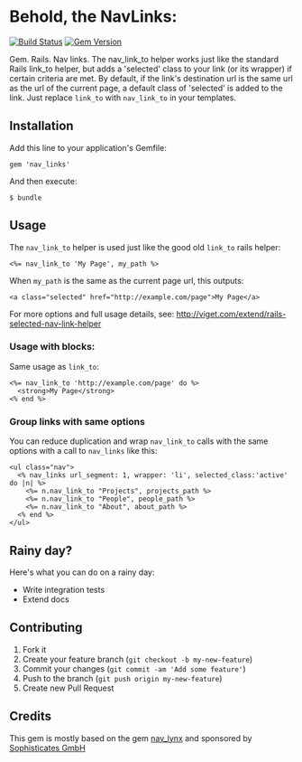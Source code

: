 # Behold, the NavLinks:

[![Build Status](https://travis-ci.org/bxt/wptemplates.png?branch=master)](https://travis-ci.org/bxt/wptemplates)
[![Gem Version](https://badge.fury.io/rb/nav_links.png)](http://badge.fury.io/rb/nav_links)

Gem. Rails. Nav links. The nav_link_to helper works just like the standard Rails link_to helper, but adds a 'selected' class to your link (or its wrapper) if certain criteria are met. By default, if the link's destination url is the same url as the url of the current page, a default class of 'selected' is added to the link. Just replace `link_to` with `nav_link_to` in your templates. 

## Installation

Add this line to your application's Gemfile:

    gem 'nav_links'

And then execute:

    $ bundle

## Usage

The `nav_link_to` helper is used just like the good old `link_to` rails helper:

    <%= nav_link_to 'My Page', my_path %>

When `my_path` is the same as the current page url, this outputs:

    <a class="selected" href="http://example.com/page">My Page</a>

For more options and full usage details, see: http://viget.com/extend/rails-selected-nav-link-helper

### Usage with blocks:

Same usage as `link_to`:

    <%= nav_link_to 'http://example.com/page' do %>
      <strong>My Page</strong>
    <% end %>

### Group links with same options

You can reduce duplication and wrap `nav_link_to` calls with the same options with a call to `nav_links` like this: 

    <ul class="nav">
      <% nav_links url_segment: 1, wrapper: 'li', selected_class:'active' do |n| %>
        <%= n.nav_link_to "Projects", projects_path %>
        <%= n.nav_link_to "People", people_path %>
        <%= n.nav_link_to "About", about_path %>
      <% end %>
    </ul>

## Rainy day?

Here's what you can do on a rainy day:

  - Write integration tests
  - Extend docs

## Contributing

1. Fork it
2. Create your feature branch (`git checkout -b my-new-feature`)
3. Commit your changes (`git commit -am 'Add some feature'`)
4. Push to the branch (`git push origin my-new-feature`)
5. Create new Pull Request

## Credits

This gem is mostly based on the gem [nav_lynx](https://github.com/vigetlabs/nav_lynx) and sponsored by [Sophisticates GmbH](http://sophisticates.de/)

